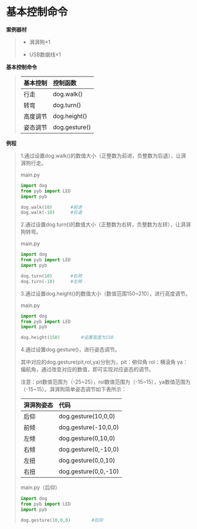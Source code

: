 # 基本控制命令

**案例器材**

>* 湃湃狗×1
>
>* USB数据线×1
>

**基本控制命令**

>| 基本控制 | 控制函数      |
>| :------- | :------------ |
>| 行走     | dog.walk()    |
>| 转弯     | dog.turn()    |
>| 高度调节 | dog.height()  |
>| 姿态调节 | dog.gesture() |
>

**例程**

>1.通过设置dog.walk()的数值大小（正整数为前进，负整数为后退），让湃湃狗行走。
>
>main.py
>
>```python
>import dog
>from pyb import LED
>import pyb
>
>dog.walk(10)		#前进
>dog.walk(-10)		#后退
>```
>
>2.通过设置dog.turn()的数值大小（正整数为右转，负整数为左转），让湃湃狗转弯。
>
>main.py
>
>```python
>import dog
>from pyb import LED
>import pyb
>
>dog.turn(10)		#右转
>dog.turn(-10)		#左转
>```
>3.通过设置dog.height()的数值大小（数值范围150~210），进行高度调节。
>
>main.py
>```python
>import dog
>from pyb import LED
>import pyb
>
>dog.height(150)		#设置高度为150
>```
>4.通过设置dog.gesture()，进行姿态调节。
>
>其中对应的dog.gesture(pit,rol,ya)分别为，pit：俯仰角 rol：横滚角 ya：偏航角，通过改变对应的数值，即可实现对应姿态的调节。
>
>注意：pit数值范围为（-25~25），rol数值范围为（-15~15），ya数值范围为（-15~15）。湃湃狗简单姿态调节如下表所示：
>
>| 湃湃狗姿态 | 代码                 |
>| :--------- | :------------------- |
>| 后仰       | dog.gesture(10,0,0)  |
>| 前倾       | dog.gesture(-10,0,0) |
>| 左倾       | dog.gesture(0,10,0)  |
>| 右倾       | dog.gesture(0,-10,0) |
>| 左扭       | dog.gesture(0,0,10)  |
>| 右扭       | dog.gesture(0,0,-10) |
>
>main.py（后仰）
>
>```python
>import dog
>from pyb import LED
>import pyb
>
>dog.gesture(10,0,0)		#后仰
>```